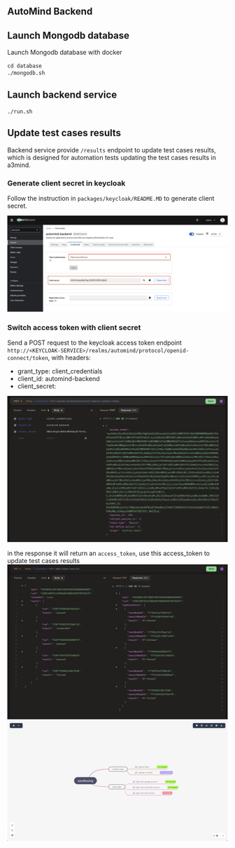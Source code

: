 AutoMind Backend
--

## Launch Mongodb database
Launch Mongodb database with docker
```commandline
cd database
./mongodb.sh
```

## Launch backend service
```commandline
./run.sh
```

## Update test cases results
Backend service provide `/results` endpoint to update test cases results, which is designed for automation tests updating the test cases results in a3mind.

### Generate client secret in keycloak
Follow the instruction in `packages/keycloak/README.MD` to generate client secret.

![keycloak-clientSecret](../../documents/images/a3m-keycloak-backend-clientSecret.png)

### Switch access token with client secret
Send a POST request to the keycloak access token endpoint `http://<KEYCLOAK-SERVICE>/realms/automind/protocol/openid-connect/token`, with headers:
- grant_type: client_credentials
- client_id: automind-backend
- client_secret: <The client secret>

![backend-switch-accessToken](../../documents/images/a3m-backend-switch-accessToken.png)

in the response it will return an `access_token`, use this access_token to update test cases results
![backend-update-testCaseResults](../../documents/images/a3m-backend-update-testCaseResults.png)
![ui-testCaseResults](../../documents/images/a3m-ui-testCaseResults.png)
